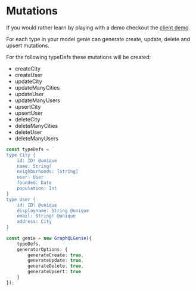 # Mutations

If you would rather learn by playing with a demo checkout the [client demo](https://genie-team.github.io/graphql-genie-client/).


For each type in your model genie can generate create, update, delete and upsert mutations.

For the following typeDefs these mutations will be created:
* createCity
* createUser
* updateCity
* updateManyCities
* updateUser
* updateManyUsers
* upsertCity
* upsertUser
* deleteCity
* deleteManyCities
* deleteUser
* deleteManyUsers



```typescript 
const typeDefs = `
type City {
	id: ID! @unique
	name: String!
	neighborhoods: [String]
	user: User
	founded: Date
	population: Int
}
type User {
	id: ID! @unique
	displayname: String @unique
	email: String! @unique
	address: City
}
`
const genie = new GraphQLGenie({ 
	typeDefs, 
	generatorOptions: {
		generateCreate: true,
		generateUpdate: true,
		generateDelete: true,
		generateUpsert: true
	}
});
```
